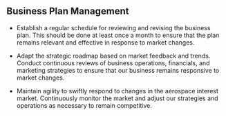 ## Business Plan Management

- Establish a regular schedule for reviewing and revising the business plan. This should be done at least once a month to ensure that the plan remains relevant and effective in response to market changes.

- Adapt the strategic roadmap based on market feedback and trends. Conduct continuous reviews of business operations, financials, and marketing strategies to ensure that our business remains responsive to market changes.

- Maintain agility to swiftly respond to changes in the aerospace interest market. Continuously monitor the market and adjust our strategies and operations as necessary to remain competitive.